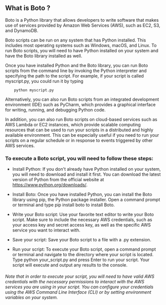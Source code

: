 ## What is Boto ?

Boto is a Python library that allows developers to write software that makes use of services provided by Amazon Web Services (AWS), such as EC2, S3, and DynamoDB.

Boto scripts can be run on any system that has Python installed. This includes most operating systems such as Windows, macOS, and Linux. To run Boto scripts, you will need to have Python installed on your system and have the Boto library installed as well.

Once you have installed Python and the Boto library, you can run Boto scripts from the command line by invoking the Python interpreter and specifying the path to the script. For example, if your script is called myscript.py, you could run it by typing 

        python myscript.py 

Alternatively, you can also run Boto scripts from an integrated development environment (IDE) such as PyCharm, which provides a graphical interface for writing, running, and debugging Python code.

In addition, you can also run Boto scripts on cloud-based services such as AWS Lambda or EC2 instances, which provide scalable computing resources that can be used to run your scripts in a distributed and highly available environment. This can be especially useful if you need to run your scripts on a regular schedule or in response to events triggered by other AWS services.

### To execute a Boto script, you will need to follow these steps:

- Install Python: If you don't already have Python installed on your system, you will need to download and install it first. You can download the latest version of Python from the official website at https://www.python.org/downloads/.

- Install Boto: Once you have installed Python, you can install the Boto library using pip, the Python package installer. Open a command prompt or terminal and type pip install boto to install Boto.

- Write your Boto script: Use your favorite text editor to write your Boto script. Make sure to include the necessary AWS credentials, such as your access key and secret access key, as well as the specific AWS service you want to interact with.

- Save your script: Save your Boto script to a file with a .py extension.

- Run your script: To execute your Boto script, open a command prompt or terminal and navigate to the directory where your script is located. Type python your_script.py and press Enter to run your script. Your script will execute and output any results to the console.

###### Note that in order to execute your script, you will need to have valid AWS credentials with the necessary permissions to interact with the AWS services you are using in your script. You can configure your credentials using the AWS Command Line Interface (CLI) or by setting environment variables on your system.




